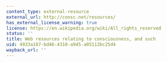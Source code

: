 ```yaml
---
content_type: external-resource
external_url: http://consc.net/resources/
has_external_license_warning: true
license: https://en.wikipedia.org/wiki/All_rights_reserved
status: ''
title: Web resources relating to consciousness, and such
uid: 4933a187-bd46-4310-a945-a05112bc25d4
wayback_url: ''
---
```


